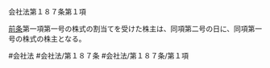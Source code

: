 会社法第１８７条第１項

[前条](会社法＿＿＿＿第１８６条第１項)第一項第一号の株式の割当てを受けた株主は、同項第二号の日に、同項第一号の株式の株主となる。

#会社法
#会社法/第１８７条
#会社法/第１８７条/第１項
